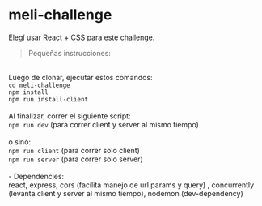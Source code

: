 # meli-challenge

Elegí usar React + CSS para este challenge.

> Pequeñas instrucciones:
<br>
Luego de clonar, ejecutar estos comandos: 
<br>
<code>cd meli-challenge</code><br>
<code>npm install </code>
<br>
<code>npm run install-client</code>
<br>
<br>
Al finalizar, correr el siguiente script:
<br><code>npm run dev</code> (para correr client y server al mismo tiempo) <br>
<br>
o sinó: <br>
<code>npm run client</code> (para correr solo client)<br>
<code>npm run server</code> (para correr solo server)
<br>
<br>
- Dependencies:
<br>
react, express, cors (facilita manejo de url params y query) , concurrently (levanta client y server al mismo tiempo), nodemon  (dev-dependency) 
